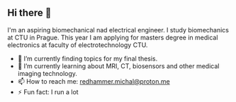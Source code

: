 ## Hi there 👋

I'm an aspiring biomechanical nad electrical engineer. I study biomechanics at CTU in Prague. This year I am applying for masters degree in medical electronics at faculty of electrotechnology CTU.

- 🔭 I’m currently finding topics for my final thesis.
- 🌱 I’m currently learning about MRI, CT, biosensors and other medical imaging technology.
- 📫 How to reach me: redhammer.michal@proton.me
- ⚡ Fun fact: I run a lot

